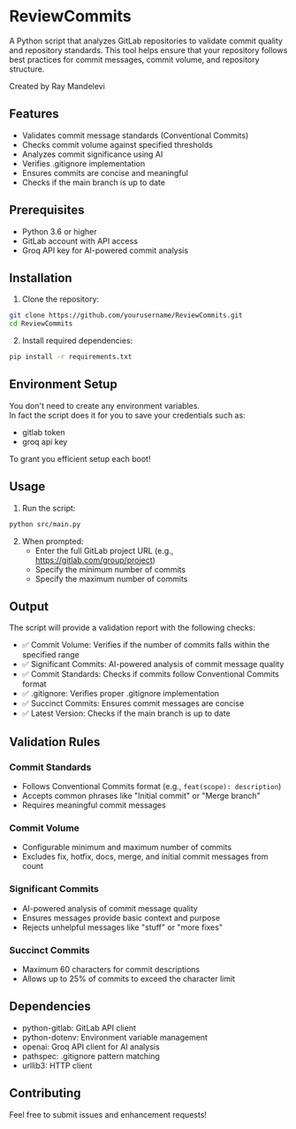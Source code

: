 # ReviewCommits

A Python script that analyzes GitLab repositories to validate commit quality and repository standards. This tool helps ensure that your repository follows best practices for commit messages, commit volume, and repository structure.

Created by Ray Mandelevi

## Features

- Validates commit message standards (Conventional Commits)
- Checks commit volume against specified thresholds
- Analyzes commit significance using AI
- Verifies .gitignore implementation
- Ensures commits are concise and meaningful
- Checks if the main branch is up to date

## Prerequisites

- Python 3.6 or higher
- GitLab account with API access
- Groq API key for AI-powered commit analysis

## Installation

1. Clone the repository:

```bash
git clone https://github.com/yourusername/ReviewCommits.git
cd ReviewCommits
```

2. Install required dependencies:

```bash
pip install -r requirements.txt
```

## Environment Setup

You don't need to create any environment variables.</br>
In fact the script does it for you to save your credentials such as:
   - gitlab token
   - groq api key

To grant you efficient setup each boot!

## Usage

1. Run the script:

```bash
python src/main.py
```

2. When prompted:
   - Enter the full GitLab project URL (e.g., https://gitlab.com/group/project)
   - Specify the minimum number of commits
   - Specify the maximum number of commits

## Output

The script will provide a validation report with the following checks:

- ✅ Commit Volume: Verifies if the number of commits falls within the specified range
- ✅ Significant Commits: AI-powered analysis of commit message quality
- ✅ Commit Standards: Checks if commits follow Conventional Commits format
- ✅ .gitignore: Verifies proper .gitignore implementation
- ✅ Succinct Commits: Ensures commit messages are concise
- ✅ Latest Version: Checks if the main branch is up to date

## Validation Rules

### Commit Standards

- Follows Conventional Commits format (e.g., `feat(scope): description`)
- Accepts common phrases like "Initial commit" or "Merge branch"
- Requires meaningful commit messages

### Commit Volume

- Configurable minimum and maximum number of commits
- Excludes fix, hotfix, docs, merge, and initial commit messages from count

### Significant Commits

- AI-powered analysis of commit message quality
- Ensures messages provide basic context and purpose
- Rejects unhelpful messages like "stuff" or "more fixes"

### Succinct Commits

- Maximum 60 characters for commit descriptions
- Allows up to 25% of commits to exceed the character limit

## Dependencies

- python-gitlab: GitLab API client
- python-dotenv: Environment variable management
- openai: Groq API client for AI analysis
- pathspec: .gitignore pattern matching
- urllib3: HTTP client

## Contributing

Feel free to submit issues and enhancement requests!
